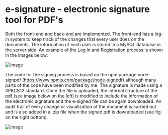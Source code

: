 # e-signature - electronic signature tool for PDF's
 
Both the front-end and back-end are implemented. The front-end has a log-in system to keep track of the changes that every user does on the documents. The information of each user is stored in a MySQL database in the server side. An example of the Log in and Registration process is shown in the images below:

![image](https://user-images.githubusercontent.com/57218498/105900014-c460e500-601b-11eb-8a61-e6be5afb758a.png)

The code for the signing process is based on the npm package node-signpdf (https://www.npmjs.com/package/node-signpdf) although many parts of the code have been modified by me. The signature is made using a #PKCS12 standard. Once the file is uploaded, the internal structure of the pdf (see image below on the left) is modified to include the information of the electronic signature and the e-signed file can be again downloaded. An audit trail of every change or visualization of the document is carried out and is also added in a .zip file when the signed pdf is downdoaded (see fig. on the right bottom).

![image](https://user-images.githubusercontent.com/57218498/105900132-e9edee80-601b-11eb-8d91-c616525f06ac.png)

